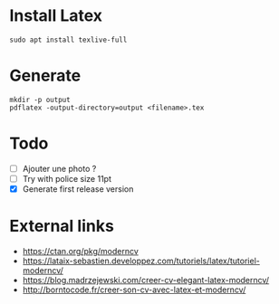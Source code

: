 # Install Latex
```
sudo apt install texlive-full
```

# Generate
```
mkdir -p output
pdflatex -output-directory=output <filename>.tex
```

# Todo
- [ ] Ajouter une photo ?
- [ ] Try with police size 11pt
- [x] Generate first release version

# External links
* https://ctan.org/pkg/moderncv
* https://lataix-sebastien.developpez.com/tutoriels/latex/tutoriel-moderncv/
* https://blog.madrzejewski.com/creer-cv-elegant-latex-moderncv/
* http://borntocode.fr/creer-son-cv-avec-latex-et-moderncv/
